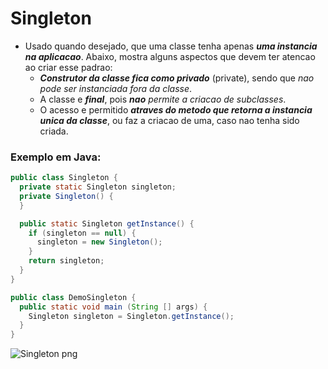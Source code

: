 # Singleton
- Usado quando desejado, que uma classe tenha apenas ***uma instancia na aplicacao***. Abaixo, mostra alguns aspectos que devem ter atencao ao criar esse padrao:
  - ***Construtor da classe fica como privado*** (private), sendo que *nao pode ser instanciada fora da classe*.
  - A classe e ***final***, pois ***nao*** *permite a criacao de subclasses*.
  - O acesso e permitido ***atraves do metodo que retorna a instancia unica da classe***, ou faz a criacao de uma, caso nao tenha sido criada.

### Exemplo em Java:
```java
public class Singleton {
  private static Singleton singleton;
  private Singleton() {
  }

  public static Singleton getInstance() {
    if (singleton == null) {
      singleton = new Singleton();
    }
    return singleton;
  }
}

public class DemoSingleton {
  public static void main (String [] args) {
    Singleton singleton = Singleton.getInstance();
  }
}
```

![Singleton png](/Singleton/singleton.png)
